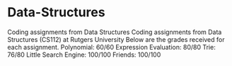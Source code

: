 # Data-Structures
Coding assignments from Data Structures
Coding assignments from Data Structures (CS112) at Rutgers University Below are the grades received for each assignment. Polynomial: 60/60 Expression Evaluation: 80/80 Trie: 76/80 Little Search Engine: 100/100 Friends: 100/100 
